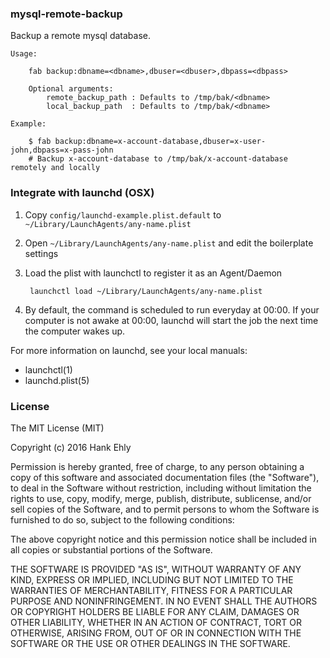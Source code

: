 ### mysql-remote-backup

Backup a remote mysql database.

    Usage:
    
        fab backup:dbname=<dbname>,dbuser=<dbuser>,dbpass=<dbpass>

        Optional arguments:
            remote_backup_path : Defaults to /tmp/bak/<dbname>
            local_backup_path  : Defaults to /tmp/bak/<dbname>

    Example: 
    
        $ fab backup:dbname=x-account-database,dbuser=x-user-john,dbpass=x-pass-john
        # Backup x-account-database to /tmp/bak/x-account-database remotely and locally

### Integrate with launchd (OSX)

1. Copy `config/launchd-example.plist.default` to `~/Library/LaunchAgents/any-name.plist`
2. Open `~/Library/LaunchAgents/any-name.plist` and edit the boilerplate settings
3. Load the plist with launchctl to register it as an Agent/Daemon
    
        launchctl load ~/Library/LaunchAgents/any-name.plist

4. By default, the command is scheduled to run everyday at 00:00. If your computer is not awake at 00:00, launchd will start the job the next time the computer wakes up.
        
For more information on launchd, see your local manuals:

- launchctl(1)
- launchd.plist(5)

### License

The MIT License (MIT)

Copyright (c) 2016 Hank Ehly

Permission is hereby granted, free of charge, to any person obtaining a copy
of this software and associated documentation files (the "Software"), to deal
in the Software without restriction, including without limitation the rights
to use, copy, modify, merge, publish, distribute, sublicense, and/or sell
copies of the Software, and to permit persons to whom the Software is
furnished to do so, subject to the following conditions:

The above copyright notice and this permission notice shall be included in all
copies or substantial portions of the Software.

THE SOFTWARE IS PROVIDED "AS IS", WITHOUT WARRANTY OF ANY KIND, EXPRESS OR
IMPLIED, INCLUDING BUT NOT LIMITED TO THE WARRANTIES OF MERCHANTABILITY,
FITNESS FOR A PARTICULAR PURPOSE AND NONINFRINGEMENT. IN NO EVENT SHALL THE
AUTHORS OR COPYRIGHT HOLDERS BE LIABLE FOR ANY CLAIM, DAMAGES OR OTHER
LIABILITY, WHETHER IN AN ACTION OF CONTRACT, TORT OR OTHERWISE, ARISING FROM,
OUT OF OR IN CONNECTION WITH THE SOFTWARE OR THE USE OR OTHER DEALINGS IN THE
SOFTWARE.
